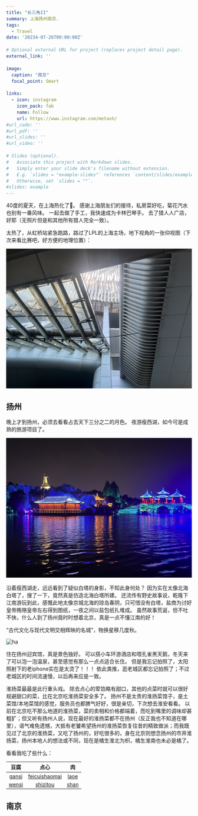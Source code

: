 ```yaml
---
title: "长三角II"
summary: 上海扬州南京.
tags:
  - Travel
date: '20234-07-26T00:00:00Z'

# Optional external URL for project (replaces project detail page).
external_link: ''

image:
  caption: "南京"
  focal_point: Smart

links:
  - icon: instagram
    icon_pack: fab
    name: Follow
    url: https://www.instagram.com/metaxh/
#url_code: ''
#url_pdf: ''
#url_slides: ''
#url_video: ''

# Slides (optional).
#   Associate this project with Markdown slides.
#   Simply enter your slide deck's filename without extension.
#   E.g. `slides = "example-slides"` references `content/slides/example-slides.md`.
#   Otherwise, set `slides = ""`.
#slides: example
---
```


40度的夏天，在上海热化了🫠。
感谢上海朋友们的接待，私房菜好吃，菊花汽水也别有一番风味。
一起去做了手工，我快速成为卡林巴琴手。
去了猎人人广店，好耶（无照片但是和其他所有猎人完全一致）。

太热了，从虹桥站紧急跑路，路过了LPL的上海主场，地下视角的一张仰视图（下次来看比赛吧，好方便的地理位置）：

![lpl](lpl.jpg)

## 扬州

晚上才到扬州，必须去看看占去天下三分之二的月色。
夜游瘦西湖，如今可是成熟的旅游项目了。

![baita](baita.jpg)

沿着瘦西湖走，远远看到了疑似白塔的身影，不知此身何处？
因为实在太像北海白塔了，搜了一下，竟然真是仿造北海白塔所建。
还流传有野史故事说，乾隆下江南游玩到此，感慨此地太像京城北海的琼岛春阴，只可惜没有白塔，盐商为讨好皇帝贿赂皇帝左右得到图纸，一夜之间以盐包纸扎堆成。
虽然故事荒诞，但不吐不快，什么人到了扬州竟时时想着北京，真是一点不懂江南的好！

“古代文化与现代文明交相辉映的名城”，物换星移几度秋。

![ha](ha.jpg)

住在扬州迎宾馆，真是景色独好。
可以搭小车环游酒店和喂孔雀黑天鹅，冬天来了可以泡一泡温泉，甚至感觉有那么一点点适合长住。
但是我忘记拍照了，太阳照射下的老iphone实在是太烫了！！！
依此类推，逛老城区都忘记拍照了；不过老城区的时间流速慢，以后再来应是一致。

淮扬菜最最是此行重头戏。
除去点心的荤馅略有甜口，其他的点菜时就可以很好规避甜口的菜，比在北京吃淮扬菜安全多了。
扬州不是太贵的淮扬菜馆子，是土菜馆/本地菜馆的感觉，服务员也都脾气好好，很是亲切，下次想去淮安看看。
以前在北京吃不那么地道的淮扬菜，菜的卖相和价格都端着，而吃到嘴里的调味却甚粗犷；但又听有扬州人说，现在最好的淮扬菜都不在扬州（反正我也不知道在哪里），语气难免遗憾，大抵有老饕希望扬州的淮扬菜恢复往昔的精致做派；而我既见过了北京的淮扬菜，又吃了扬州的，好吃很多的，身在北京则想念扬州的市井淮扬菜，扬州本地人的想法或不同，现在是橘生淮北为枳，橘生淮南也未必是橘了。

看看我吃了些什么：

|豆腐|点心|肉|
|:-:|:-:|:-:|
|[gansi](gansi.jpg)|[feicuishaomai](feicuishaomai.jpg)|[laoe](laoe.jpg)|
|[wensi](wensi.jpg)|[shizitou](shizitou.jpg)|[shan](shan.jpg)|

## 南京

